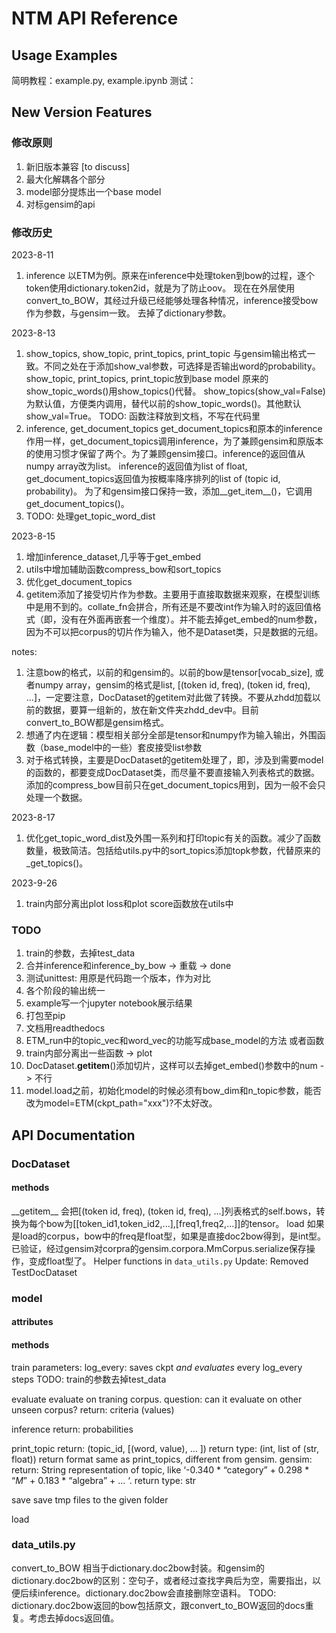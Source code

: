 # NTM API Reference
## Usage Examples
简明教程：example.py, example.ipynb
测试：

## New Version Features
### 修改原则
1. 新旧版本兼容 [to discuss]
2. 最大化解耦各个部分
3. model部分提炼出一个base model
4. 对标gensim的api

### 修改历史
2023-8-11
1. inference
   以ETM为例。原来在inference中处理token到bow的过程，逐个token使用dictionary.token2id，就是为了防止oov。
   现在在外层使用convert_to_BOW，其经过升级已经能够处理各种情况，inference接受bow作为参数，与gensim一致。
   去掉了dictionary参数。

2023-8-13
1. show_topics, show_topic, print_topics, print_topic
    与gensim输出格式一致。不同之处在于添加show_val参数，可选择是否输出word的probability。
    show_topic, print_topics, print_topic放到base model
    原来的show_topic_words()用show_topics()代替。
    show_topics(show_val=False)为默认值，方便类内调用，替代以前的show_topic_words()。其他默认show_val=True。
    TODO: 函数注释放到文档，不写在代码里
2. inference, get_document_topics
   get_document_topics和原本的inference作用一样，get_document_topics调用inference，为了兼顾gensim和原版本的使用习惯才保留了两个。为了兼顾gensim接口。inference的返回值从numpy array改为list。
   inference的返回值为list of float, get_document_topics返回值为按概率降序排列的list of (topic id, probability)。
   为了和gensim接口保持一致，添加__get_item__()，它调用get_document_topics()。
3. TODO: 处理get_topic_word_dist

2023-8-15
1. 增加inference_dataset,几乎等于get_embed
2. utils中增加辅助函数compress_bow和sort_topics
3. 优化get_document_topics
4. getitem添加了接受切片作为参数。主要用于直接取数据来观察，在模型训练中是用不到的。collate_fn会拼合，所有还是不要改int作为输入时的返回值格式（即，没有在外面再嵌套一个维度）。并不能去掉get_embed的num参数，因为不可以把corpus的切片作为输入，他不是Dataset类，只是数据的元组。
   
notes:
1. 注意bow的格式，以前的和gensim的。以前的bow是tensor\[vocab_size\], 或者numpy array，gensim的格式是list, [(token id, freq), (token id, freq), ...]，一定要注意，DocDataset的getitem对此做了转换。不要从zhdd加载以前的数据，要算一组新的，放在新文件夹zhdd_dev中。目前convert_to_BOW都是gensim格式。
2. 想通了内在逻辑：模型相关部分全部是tensor和numpy作为输入输出，外围函数（base_model中的一些）套皮接受list参数
3. 对于格式转换，主要是DocDataset的getitem处理了，即，涉及到需要model的函数的，都要变成DocDataset类，而尽量不要直接输入列表格式的数据。添加的compress_bow目前只在get_document_topics用到，因为一般不会只处理一个数据。

2023-8-17
1. 优化get_topic_word_dist及外围一系列和打印topic有关的函数。减少了函数数量，极致简洁。包括给utils.py中的sort_topics添加topk参数，代替原来的_get_topics()。

2023-9-26
1. train内部分离出plot loss和plot score函数放在utils中

### TODO
1. train的参数，去掉test_data
2. 合并inference和inference_by_bow -> 重载 -> done
3. 测试unittest: 用原是代码跑一个版本，作为对比
4. 各个阶段的输出统一
5. example写一个jupyter notebook展示结果
6. 打包至pip
7. 文档用readthedocs
8. ETM_run中的topic_vec和word_vec的功能写成base_model的方法 或者函数
9. train内部分离出一些函数 -> plot
10. DocDataset.__getitem__()添加切片，这样可以去掉get_embed()参数中的num -> 不行
11. model.load之前，初始化model的时候必须有bow_dim和n_topic参数，能否改为model=ETM(ckpt_path="xxx")?不太好改。

## API Documentation
### DocDataset
#### methods
\_\_getitem\_\_
    会把[(token id, freq), (token id, freq), ...]列表格式的self.bows，转换为每个bow为\[\[token_id1,token_id2,...\],\[freq1,freq2,...\]\]的tensor。
load
    如果是load的corpus，bow中的freq是float型，如果是直接doc2bow得到，是int型。已验证，经过gensim对corpra的gensim.corpora.MmCorpus.serialize保存操作，变成float型了。
Helper functions in `data_utils.py`
Update: Removed TestDocDataset

### model
#### attributes

#### methods
train
    parameters:
        log_every: saves ckpt *and evaluates* every log_every steps
    TODO: train的参数去掉test_data

evaluate
    evaluate on traning corpus. question: can it evaluate on other unseen corpus?
    return: criteria (values)

inference
    return: probabilities

print_topic
    return: (topic_id, [(word, value), … ])
    return type: (int, list of (str, float))
    return format same as print_topics, different from gensim.
    gensim:
    return: String representation of topic, like ‘-0.340 * “category” + 0.298 * “$M$” + 0.183 * “algebra” + … ‘.
    return type: str

save
    save tmp files to the given folder

load

### data_utils.py
convert_to_BOW
    相当于dictionary.doc2bow封装。和gensim的dictionary.doc2bow的区别：空句子，或者经过查找字典后为空，需要指出，以便后续inference。dictionary.doc2bow会直接删除空语料。
    TODO: dictionary.doc2bow返回的bow包括原文，跟convert_to_BOW返回的docs重复。考虑去掉docs返回值。
